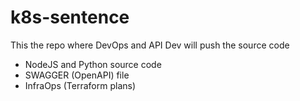 # k8s-sentence

This the repo where DevOps and API Dev will push the source code 

* NodeJS and Python source code
* SWAGGER (OpenAPI) file
* InfraOps (Terraform plans)
